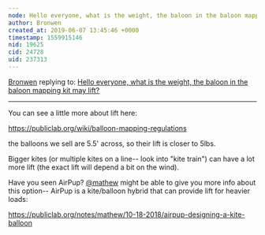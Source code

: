```yaml
---
node: Hello everyone, what is the weight, the baloon in the baloon mapping kit may lift?
author: Bronwen
created_at: 2019-06-07 13:45:46 +0000
timestamp: 1559915146
nid: 19625
cid: 24728
uid: 237313
---
```




[Bronwen](../profile/Bronwen) replying to: [Hello everyone, what is the weight, the baloon in the baloon mapping kit may lift?](../notes/Nubu/06-06-2019/hello-everyone-what-is-the-weight-the-baloon-in-the-baloon-mapping-kit-may-lift)

----
 You can see a little more about lift here:

https://publiclab.org/wiki/balloon-mapping-regulations

the balloons we sell are 5.5' across, so their lift is closer to 5lbs. 

Bigger kites (or multiple kites on a line-- look into "kite train") can have a lot more lift (the exact lift will depend a bit on the wind). 

Have you seen AirPup? [@mathew](/profile/mathew) might be able to give you more info about this option-- AirPup is a kite/balloon hybrid that can provide lift for heavier loads:

https://publiclab.org/notes/mathew/10-18-2018/airpup-designing-a-kite-balloon

